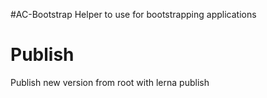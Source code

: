 #AC-Bootstrap
Helper to use for bootstrapping applications

# Publish
Publish new version from root with lerna publish
